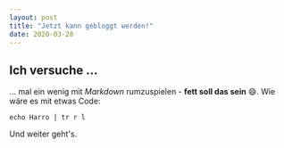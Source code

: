 ```yaml
---
layout: post
title: "Jetzt kann gebloggt werden!"
date: 2020-03-28
---
```


## Ich versuche ...
... mal ein wenig mit *Markdown* rumzuspielen - **fett soll das sein** :smile:. Wie wäre es mit etwas Code:

    echo Harro | tr r l

Und weiter geht's.
